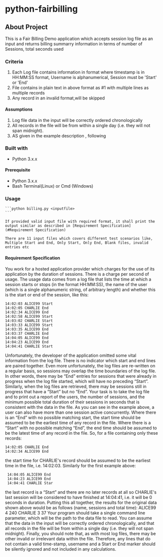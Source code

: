 # python-fairbilling

## About Project
This is a Fair Billing Demo application which accepts session log file as an input  and returns billing summarry information in terms of number of Sessions, total seconds used 

### Criteria
    
1. Each Log file contains information in <Timestamp Username Session> format where timestamp is in HH:MM:SS format, Username is alphanumerical, Session must be 'Start' or 'End'
2. File contains in plain text in above format as #1 with multiple lines as multiple records
3. Any record in an invalid format,will be skipped

#### Assumptions
1. Log file data in the input will be correctly ordered chronologically
2. All records in the file will be from within a single day (i.e. they will
not span midnight).
3. AS given in the example description , following 

### Built with
 * Python 3.x.x

#### Prerequisite
 * Python 3.x.x
 * Bash Terminal(Linux) or Cmd (Windows)
 

### Usage 

    ```python billing.py <inputfile> 
    ``` 

    If provided valid input file with required format, it shall print the output similar as described in [Requirement Specification](#Requirement Specification)

    There are 11 input files which covers different test scenarios like, Multiple Start and End, Only Start, Only End, Blank files, invalid entries etc


#### Requirement Specification 

You work for a hosted application provider which charges for the use of its application by the duration of sessions. There is a charge
per second of usage. The usage data comes from a log file that lists the time at which a session starts or stops (in the format
HH:MM:SS), the name of the user (which is a single alphanumeric string, of arbitrary length) and whether this is the start or end of
the session, like this:
  
  ```
  14:02:03 ALICE99 Start 
  14:02:05 CHARLIE End 
  14:02:34 ALICE99 End 
  14:02:58 ALICE99 Start 
  14:03:02 CHARLIE Start 
  14:03:33 ALICE99 Start 
  14:03:35 ALICE99 End 
  14:03:37 CHARLIE End 
  14:04:05 ALICE99 End 
  14:04:23 ALICE99 End 
  14:04:41 CHARLIE Start

```

Unfortunately, the developer of the application omitted some vital information from the log file. There is no indicator which start and
end lines are paired together. Even more unfortunately, the log files are re-written on a regular basis, so sessions may overlap the time
boundaries of the log file. In other words, there may be “End” entries for sessions that were already in progress when the log file
started, which will have no preceding “Start”. Similarly, when the log files are retrieved, there may be sessions still in progress that
have a “Start” but no “End”.
Your task is to take the log file and to print out a report of the users, the number of sessions, and the minimum possible total
duration of their sessions in seconds that is consistent with the data in the file. As you can see in the example above, a user can also
have more than one session active concurrently. Where there is an “End” with no possible matching start, the start time should be
assumed to be the earliest time of any record in the file. Where there is a “Start” with no possible matching “End”, the end time
should be assumed to be the latest time of any record in the file. So, for a file containing only these records:

  ```14:02:03 ALICE99 Start 
  14:02:05 CHARLIE End 
  14:02:34 ALICE99 End
  ```
  
the start time for CHARLIE's record should be assumed to be the earliest time in the file, i.e. 14:02:03. Similarly for the first example
above:
 ``` ... 
  14:04:05 ALICE99 End 
  14:04:23 ALICE99 End 
  14:04:41 CHARLIE Star
```
the last record is a “Start” and there are no later records at all so CHARLIE's last session will be considered to have finished at
14:04:41, i.e. it will be 0 seconds in duration.
Putting this all together, the results for the original data shown above would be as follows (name, sessions and total time):
ALICE99 4 240 
CHARLIE 3 37
Your program should take a single command line parameter, which will be the path to the data file to read. You can assume that the
data in the input will be correctly ordered chronologically, and that all records in the file will be from within a single day (i.e. they will
not span midnight).
Finally, you should note that, as with most log files, there may be other invalid or irrelevant data within the file. Therefore, any lines
that do not contain a valid time-stamp, username and a Start or End marker should be silently ignored and not included in any
calculations.
